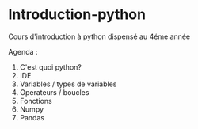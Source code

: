 # Introduction-python

Cours d'introduction à python dispensé au 4éme année

Agenda :

1) C'est quoi python?
2) IDE
3) Variables / types de variables
4) Operateurs / boucles
5) Fonctions
6) Numpy
7) Pandas

